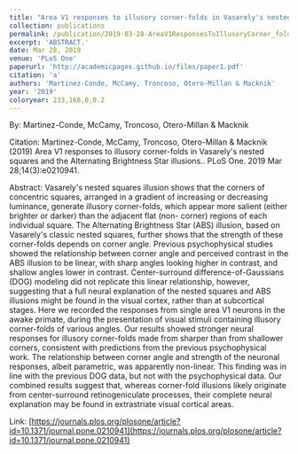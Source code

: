 ```yaml
---
title: "Area V1 responses to illusory corner-folds in Vasarely's nested squares and the Alternating Brightness Star illusions."
collection: publications
permalink: /publication/2019-03-28-AreaV1ResponsesToIllusoryCorner_foldsInVasarely_sNestedSquaresA
excerpt: 'ABSTRACT.'
date: Mar 28, 2019
venue: 'PLoS One'
paperurl: 'http://academicpages.github.io/files/paper1.pdf'
citation: 'a'
authors: 'Martinez-Conde, McCamy, Troncoso, Otero-Millan & Macknik'
year: '2019'
coloryear: 233,168,0,0.2
---
```


By: Martinez-Conde, McCamy, Troncoso, Otero-Millan & Macknik

Citation: Martinez-Conde, McCamy, Troncoso, Otero-Millan & Macknik (2019) Area V1 responses to illusory corner-folds in Vasarely's nested squares and the Alternating Brightness Star illusions.. PLoS One. 2019 Mar 28;14(3):e0210941. 

Abstract: Vasarely's nested squares illusion shows that the corners of concentric squares, arranged in a gradient of increasing or decreasing luminance, generate illusory corner-folds, which appear more salient (either brighter or darker) than the adjacent flat (non- corner) regions of each individual square. The Alternating Brightness Star (ABS) illusion, based on Vasarely's classic nested squares, further shows that the strength of these corner-folds depends on corner angle. Previous psychophysical studies showed the relationship between corner angle and perceived contrast in the ABS illusion to be linear, with sharp angles looking higher in contrast, and shallow angles lower in contrast. Center-surround difference-of-Gaussians (DOG) modeling did not replicate this linear relationship, however, suggesting that a full neural explanation of the nested squares and ABS illusions might be found in the visual cortex, rather than at subcortical stages. Here we recorded the responses from single area V1 neurons in the awake primate, during the presentation of visual stimuli containing illusory corner-folds of various angles. Our results showed stronger neural responses for illusory corner-folds made from sharper than from shallower corners, consistent with predictions from the previous psychophysical work. The relationship between corner angle and strength of the neuronal responses, albeit parametric, was apparently non-linear. This finding was in line with the previous DOG data, but not with the psychophysical data. Our combined results suggest that, whereas corner-fold illusions likely originate from center-surround retinogeniculate processes, their complete neural explanation may be found in extrastriate visual cortical areas.

Link: [https://journals.plos.org/plosone/article?id=10.1371/journal.pone.0210941](https://journals.plos.org/plosone/article?id=10.1371/journal.pone.0210941)
